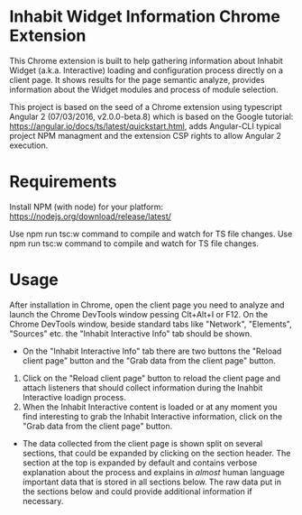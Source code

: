 # Inhabit Widget Information Chrome Extension
This Chrome extension is built to help gathering information about Inhabit Widget (a.k.a. Interactive) loading and configuration process directly on a client page. It shows results for the page semantic analyze, provides information about the Widget modules and process of module selection.

This project is based on the seed of a Chrome extension using typescript Angular 2 (07/03/2016, v2.0.0-beta.8) which is based on the Google tutorial: https://angular.io/docs/ts/latest/quickstart.html, adds Angular-CLI typical project NPM managment and the extension CSP rights to allow Angular 2 execution. 

# Requirements
Install NPM (with node) for your platform: https://nodejs.org/download/release/latest/

Use npm run tsc:w command to compile and watch for TS file changes.
Use npm run tsc:w command to compile and watch for TS file changes.
# Usage
After installation in Chrome, open the client page you need to analyze and launch the Chrome DevTools window pessing Clt+Alt+I or F12. On the Chrome DevTools window, beside standard tabs like "Network", "Elements", "Sources" etc. the "Inhabit Interactive Info" tab should be shown.

* On the "Inhabit Interactive Info" tab there are two buttons the "Reload client page" button and the "Grab data from the client page" button. 
1. Click on the "Reload client page" button to reload the client page and attach listeners that should collect information during the Inahbit Interactive loadign process.
2. When the Inhabit Interactive content is loaded or at any moment you find interesting to grab the Inhabit Interactive information, click on the "Grab data from the client page" button.

* The data collected from the client page is shown split on several sections, that could be expanded by clicking on the section header. The section at the top is expanded by default and contains verbose explanation about the process and explains in *almost* human language important data that is stored in all sections below. The raw data put in the sections below and could provide additional information if necessary.